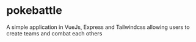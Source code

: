 # pokebattle
A simple application in VueJs, Express and Tailwindcss allowing users to create teams and combat each others
